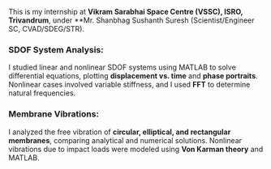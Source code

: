 This is my internship at **Vikram Sarabhai Space Centre (VSSC), ISRO, Trivandrum**, under **Mr. Shanbhag Sushanth Suresh (Scientist/Engineer SC, CVAD/SDEG/STR).

### **SDOF System Analysis:**
I studied linear and nonlinear SDOF systems using MATLAB to solve differential equations, plotting **displacement vs. time** and **phase portraits**. Nonlinear cases involved variable stiffness, and I used **FFT** to determine natural frequencies.

### **Membrane Vibrations:**
I analyzed the free vibration of **circular, elliptical, and rectangular membranes**, comparing analytical and numerical solutions. Nonlinear vibrations due to impact loads were modeled using **Von Karman theory** and MATLAB.
